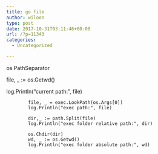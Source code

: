 ```yaml
---
title: go file
author: wiloon
type: post
date: 2017-10-31T03:11:46+00:00
url: /?p=11343
categories:
  - Uncategorized

---
```

os.PathSeparator

file, _ := os.Getwd()
              
log.Println(&#8220;current path:&#8221;, file)

            file, _ = exec.LookPath(os.Args[0])
            log.Println("exec path:", file)
    
            dir,_ := path.Split(file)
            log.Println("exec folder relative path:", dir)
    
            os.Chdir(dir)
            wd, _ := os.Getwd()
            log.Println("exec folder absolute path:", wd)